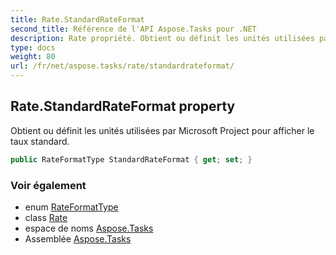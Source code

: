 ```yaml
---
title: Rate.StandardRateFormat
second_title: Référence de l'API Aspose.Tasks pour .NET
description: Rate propriété. Obtient ou définit les unités utilisées par Microsoft Project pour afficher le taux standard.
type: docs
weight: 80
url: /fr/net/aspose.tasks/rate/standardrateformat/
---
```

## Rate.StandardRateFormat property

Obtient ou définit les unités utilisées par Microsoft Project pour afficher le taux standard.

```csharp
public RateFormatType StandardRateFormat { get; set; }
```

### Voir également

* enum [RateFormatType](../../rateformattype/)
* class [Rate](../)
* espace de noms [Aspose.Tasks](../../rate/)
* Assemblée [Aspose.Tasks](../../../)


